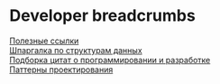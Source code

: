 # Developer breadcrumbs

[Полезные ссылки](./links.md)  
[Шпаргалка по структурам данных](./data_structures.md)  
[Подборка цитат о программировании и разработке](./quotes.md)  
[Паттерны проектирования](./design_patterns.md)  
